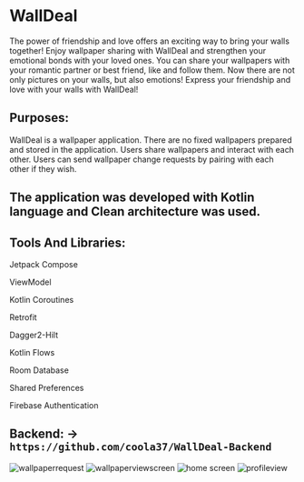 # WallDeal
<p>The power of friendship and love offers an exciting way to bring your walls together! Enjoy wallpaper sharing with WallDeal and strengthen your emotional bonds with your loved ones. You can share your wallpapers with your romantic partner or best friend, like and follow them. Now there are not only pictures on your walls, but also emotions! Express your friendship and love with your walls with WallDeal!</p>

## Purposes:
<p>WallDeal is a wallpaper application. There are no fixed wallpapers prepared and stored in the application. Users share wallpapers and interact with each other. Users can send wallpaper change requests by pairing with each other if they wish.</p>

## The application was developed with Kotlin language and Clean architecture was used.

## Tools And Libraries: 
<p>Jetpack Compose</p>
<p>ViewModel</p>
<p>Kotlin Coroutines </p>
<p>Retrofit</p>
<p>Dagger2-Hilt</p>
<p>Kotlin Flows</p>
<p>Room Database</p>
<p>Shared Preferences</p>
<p>Firebase Authentication</p>

## Backend: -> `https://github.com/coola37/WallDeal-Backend`

![wallpaperrequest](https://github.com/coola37/WallDeal/assets/110453767/ee46cf99-0f45-47db-979a-ddb579dc03e0)
![wallpaperviewscreen](https://github.com/coola37/WallDeal/assets/110453767/34fd138c-6c49-4b84-ab06-d232ba316814)
![home screen](https://github.com/coola37/WallDeal/assets/110453767/d0ed6b3f-a8f7-461f-841c-02ea53dc5f72)
![profileview](https://github.com/coola37/WallDeal/assets/110453767/cc314036-82bc-4f4f-bac8-b44db4327ac9)
